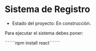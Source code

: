 <h1> Sistema de Registro </h1>

- Estado del proyecto: En construcción.

Para ejecutar el sistema debes poner:

¨¨¨¨npm install react¨¨¨¨
